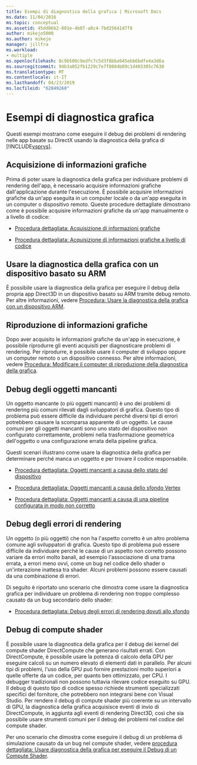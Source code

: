 ```yaml
---
title: Esempi di diagnostica della grafica | Microsoft Docs
ms.date: 11/04/2016
ms.topic: conceptual
ms.assetid: 45dd86b2-801e-4b07-a8c4-7bd25641d7f8
author: mikejo5000
ms.author: mikejo
manager: jillfra
ms.workload:
- multiple
ms.openlocfilehash: 8c9b500c9edfc7c5d3f8bba945ebb6bdfe4a3d6a
ms.sourcegitcommit: 94b3a052fb1229c7e7f8804b09c1d403385c7630
ms.translationtype: MT
ms.contentlocale: it-IT
ms.lasthandoff: 04/23/2019
ms.locfileid: "62849260"
---
```

# <a name="graphics-diagnostics-examples"></a>Esempi di diagnostica grafica
Questi esempi mostrano come eseguire il debug dei problemi di rendering nelle app basate su DirectX usando la diagnostica della grafica di [!INCLUDE[vsprvs](../../code-quality/includes/vsprvs_md.md)].

## <a name="capturing-graphics-information"></a>Acquisizione di informazioni grafiche
 Prima di poter usare la diagnostica della grafica per individuare problemi di rendering dell'app, è necessario acquisire informazioni grafiche dall'applicazione durante l'esecuzione. È possibile acquisire informazioni grafiche da un'app eseguita in un computer locale o da un'app eseguita in un computer o dispositivo remoto. Queste procedure dettagliate dimostrano come è possibile acquisire informazioni grafiche da un'app manualmente o a livello di codice:

- [Procedura dettagliata: Acquisizione di informazioni grafiche](walkthrough-capturing-graphics-information.md)

- [Procedura dettagliata: Acquisizione di informazioni grafiche a livello di codice](walkthrough-capturing-graphics-information-programmatically.md)

## <a name="use-graphics-diagnostics-with-an-arm-based-device"></a>Usare la diagnostica della grafica con un dispositivo basato su ARM
 È possibile usare la diagnostica della grafica per eseguire il debug della propria app Direct3D in un dispositivo basato su ARM tramite debug remoto. Per altre informazioni, vedere [Procedura: Usare la diagnostica della grafica con un dispositivo ARM](/visualstudio/debugger/graphics/graphics-diagnostics-examples).

## <a name="playing-back-graphics-information"></a>Riproduzione di informazioni grafiche
 Dopo aver acquisito le informazioni grafiche da un'app in esecuzione, è possibile riprodurre gli eventi acquisiti per diagnosticare problemi di rendering. Per riprodurre, è possibile usare il computer di sviluppo oppure un computer remoto o un dispositivo connesso. Per altre informazioni, vedere [Procedura: Modificare il computer di riproduzione della diagnostica della grafica](how-to-change-the-graphics-diagnostics-playback-machine.md).

## <a name="debugging-missing-objects"></a>Debug degli oggetti mancanti
 Un oggetto mancante (o più oggetti mancanti) è uno dei problemi di rendering più comuni rilevati dagli sviluppatori di grafica. Questo tipo di problema può essere difficile da individuare perché diversi tipi di errori potrebbero causare la scomparsa apparente di un oggetto. Le cause comuni per gli oggetti mancanti sono uno stato del dispositivo non configurato correttamente, problemi nella trasformazione geometrica dell'oggetto o una configurazione errata della pipeline grafica.

 Questi scenari illustrano come usare la diagnostica della grafica per determinare perché manca un oggetto e per trovare il codice responsabile.

- [Procedura dettagliata: Oggetti mancanti a causa dello stato del dispositivo](walkthrough-missing-objects-due-to-device-state.md)

- [Procedura dettagliata: Oggetti mancanti a causa dello sfondo Vertex](walkthrough-missing-objects-due-to-vertex-shading.md)

- [Procedura dettagliata: Oggetti mancanti a causa di una pipeline configurata in modo non corretto](walkthrough-missing-objects-due-to-misconfigured-pipeline.md)

## <a name="debugging-rendering-errors"></a>Debug degli errori di rendering
 Un oggetto (o più oggetti) che non ha l'aspetto corretto è un altro problema comune agli sviluppatori di grafica. Questo tipo di problema può essere difficile da individuare perché le cause di un aspetto non corretto possono variare da errori molto banali, ad esempio l'associazione di una trama errata, a errori meno ovvi, come un bug nel codice dello shader o un'interazione inattesa tra shader. Alcuni problemi possono essere causati da una combinazione di errori.

 Di seguito è riportato uno scenario che dimostra come usare la diagnostica grafica per individuare un problema di rendering non troppo complesso causato da un bug secondario dello shader:

- [Procedura dettagliata: Debug degli errori di rendering dovuti allo sfondo](walkthrough-debugging-rendering-errors-due-to-shading.md)

## <a name="debugging-compute-shaders"></a>Debug di compute shader
 È possibile usare la diagnostica della grafica per il debug dei kernel del compute shader DirectCompute che generano risultati errati. Con DirectCompute, è possibile usare la potenza di calcolo della GPU per eseguire calcoli su un numero elevato di elementi dati in parallelo. Per alcuni tipi di problemi, l'uso della GPU può fornire prestazioni molto superiori a quelle offerte da un codice, per quanto ben ottimizzato, per CPU. I debugger tradizionali non possono tuttavia rilevare codice eseguito su GPU. Il debug di questo tipo di codice spesso richiede strumenti specializzati specifici del fornitore, che potrebbero non integrarsi bene con Visual Studio. Per rendere il debug di compute shader più coerente su un intervallo di GPU, la diagnostica della grafica acquisisce eventi di invio di DirectCompute, in aggiunta agli eventi di rendering Direct3D, così che sia possibile usare strumenti comuni per il debug dei problemi nel codice del compute shader.

 Per uno scenario che dimostra come eseguire il debug di un problema di simulazione causato da un bug nel compute shader, vedere [procedura dettagliata: Usare diagnostica della grafica per eseguire il Debug di un Compute Shader](walkthrough-using-graphics-diagnostics-to-debug-a-compute-shader.md).